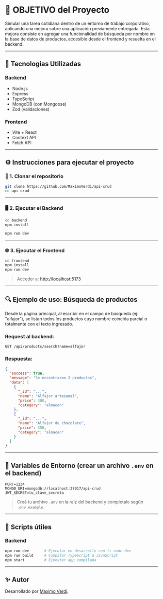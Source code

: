 # 🎯 OBJETIVO del Proyecto

Simular una tarea cotidiana dentro de un entorno de trabajo corporativo, aplicando una mejora sobre una aplicación previamente entregada. Esta mejora consiste en agregar una funcionalidad de búsqueda por nombre en la base de datos de productos, accesible desde el frontend y resuelta en el backend.

---

## 🚀 Tecnologías Utilizadas

### Backend

- Node.js
- Express
- TypeScript
- MongoDB (con Mongoose)
- Zod (validaciones)

### Frontend

- Vite + React
- Context API
- Fetch API

---

## ⚙️ Instrucciones para ejecutar el proyecto

### 📁 1. Clonar el repositorio

```bash
git clone https://github.com/MaximoVerdi/api-crud
cd api-crud
```

---

### 🖥️ 2. Ejecutar el **Backend**

```bash
cd backend
npm install

npm run dev
```

---

### 🌐 3. Ejecutar el **Frontend**

```bash
cd frontend
npm install
npm run dev
```

> Acceder a: [http://localhost:5173](http://localhost:5173)

---

## 🔍 Ejemplo de uso: Búsqueda de productos

Desde la página principal, al escribir en el campo de búsqueda (ej: "alfajor"), se listan todos los productos cuyo nombre coincida parcial o totalmente con el texto ingresado.

### Request al backend:

```http
GET /api/products/search?name=alfajor
```

### Respuesta:

```json
{
  "success": true,
  "message": "Se encontraron 2 productos",
  "data": [
    {
      "_id": "...",
      "name": "Alfajor artesanal",
      "price": 300,
      "category": "almacen"
    },
    {
      "_id": "...",
      "name": "Alfajor de chocolate",
      "price": 350,
      "category": "almacen"
    }
  ]
}
```

---

## 📄 Variables de Entorno (crear un archivo `.env` en el backend)

```env
PORT=1234
MONGO_URI=mongodb://localhost:27017/api-crud
JWT_SECRET=tu_clave_secreta
```

> Creá tu archivo `.env` en la raíz del backend y completalo según `.env.example`.

---

## 🧪 Scripts útiles

### Backend

```bash
npm run dev       # Ejecutar en desarrollo con ts-node-dev
npm run build     # Compilar TypeScript a JavaScript
npm start         # Ejecutar app compilada
```

---

## ✨ Autor

Desarrollado por [Maximo Verdi](https://github.com/MaximoVerdi).
